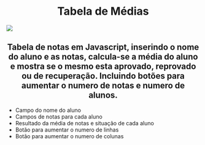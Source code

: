 <h1 align="center">Tabela de Médias</h1>

<img src="https://user-images.githubusercontent.com/103364944/225714604-599f454c-f052-4e86-b40d-f7c704c195b5.png">

<h2 align="center">Tabela de notas em Javascript, inserindo o nome do aluno e as notas, calcula-se a média do aluno e mostra se o mesmo esta aprovado, reprovado ou de recuperação. Incluindo botões para aumentar o numero de notas e numero  de alunos.</h2>

<ul>
  <li>Campo do nome do aluno</li>
  <li>Campos de notas para cada aluno</li>
  <li>Resultado da média de notas e situação de cada aluno</li>
  <li>Botão para aumentar o numero de linhas</li>
  <li>Botão para aumentar o numero de colunas</li>
</ul>
